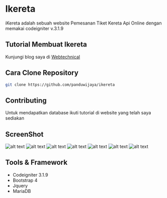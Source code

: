 # Ikereta

iKereta adalah sebuah website Pemesanan Tiket Kereta Api Online dengan memakai codeigniter v.3.1.9

## Tutorial Membuat Ikereta

Kunjungi blog saya di [Webtechnical](https://webtechnical.xyz/)

## Cara Clone Repository

```bash
git clone https://github.com/panduwijaya/ikereta
```

## Contributing
Untuk mendapatkan database ikuti tutorial di website yang telah saya sediakan

## ScreenShot
![alt text](https://raw.githubusercontent.com/panduwijaya/ikereta/assets/ss/ss.png)
![alt text](https://raw.githubusercontent.com/panduwijaya/ikereta/assets/ss/ss1.png)
![alt text](https://raw.githubusercontent.com/panduwijaya/ikereta/assets/ss/ss2.png)
![alt text](https://raw.githubusercontent.com/panduwijaya/ikereta/assets/ss/ss3.png)
![alt text](https://raw.githubusercontent.com/panduwijaya/ikereta/assets/ss/ss4.png)
![alt text](https://raw.githubusercontent.com/panduwijaya/ikereta/assets/ss/ss5.png)
![alt text](https://raw.githubusercontent.com/panduwijaya/ikereta/assets/ss/ss6.png)

## Tools & Framework
 * Codeigniter 3.1.9
 * Bootstrap 4
 * Jquery
 * MariaDB